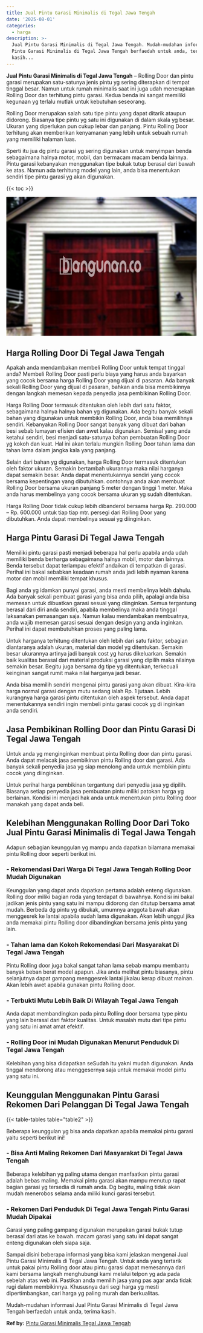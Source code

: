 ```yaml
---
title: Jual Pintu Garasi Minimalis di Tegal Jawa Tengah
date: '2025-08-01'
categories:
  - harga
description: >-
  Jual Pintu Garasi Minimalis di Tegal Jawa Tengah. Mudah-mudahan informasi Jual
  Pintu Garasi Minimalis di Tegal Jawa Tengah berfaedah untuk anda, terima
  kasih...
---
```


**Jual Pintu Garasi Minimalis di Tegal Jawa Tengah** – Rolling Door dan pintu garasi merupakan satu-satunya jenis pintu yg sering diterapkan di tempat tinggal besar. Namun untuk rumah minimalis saat ini juga udah menerapkan Rolling Door dan terhitung pintu garasi. Kedua benda ini sangat memiliki kegunaan yg terlalu mutlak untuk kebutuhan seseorang.

Rolling Door merupakan salah satu tipe pintu yang dapat ditarik ataupun didorong. Biasanya tipe pintu yg satu ini digunakan di dalam skala yg besar. Ukuran yang diperlukan pun cukup lebar dan panjang. Pintu Rolling Door terhitung akan memberikan kenyamanan yang lebih untuk sebuah rumah yang memiliki halaman luas.

Sperti itu jua dg pintu garasi yg sering digunakan untuk menyimpan benda sebagaimana halnya motor, mobil, dan bermacam macam benda lainnya. Pintu garasi kebanyakan menggunakan tipe bukak tutup berasal dari bawah ke atas. Namun ada terhitung model yang lain, anda bisa menentukan sendiri tipe pintu garasi yg akan digunakan.

{{< toc >}}

![Jual Pintu Garasi Minimalis di Tegal Jawa Tengah](/images/pintu-garasi-32.png)

## Harga Rolling Door Di Tegal Jawa Tengah

Apakah anda mendambakan membeli Rolling Door untuk tempat tinggal anda? Membeli Rolling Door pasti perlu biaya yang harus anda bayarkan yang cocok bersama harga Rolling Door yang dijual di pasaran. Ada banyak sekali Rolling Door yang dijual di pasaran, bahkan anda bisa membikinnya dengan langkah memesan kepada penyedia jasa pembikinan Rolling Door.

Harga Rolling Door termasuk ditentukan oleh lebih dari satu faktor, sebagaimana halnya halnya bahan yg digunakan. Ada begitu banyak sekali bahan yang digunakan untuk membikin Rolling Door, anda bisa memilihnya sendiri. Kebanyakan Rolling Door sangat banyak yang dibuat dari bahan besi sebab lumayan efisien dan awet kalau digunakan. Semisal yang anda ketahui sendiri, besi menjadi satu-satunya bahan pembuatan Rolling Door yg kokoh dan kuat. Hal ini akan terlalu mungkin Rolling Door tahan lama dan tahan lama dalam jangka kala yang panjang.

Selain dari bahan yg digunakan, harga Rolling Door termasuk ditentukan oleh faktor ukuran. Semakin bertambah ukurannya maka nilai harganya dapat semakin besar. Anda dapat menentukannya sendiri yang cocok bersama kepentingan yang dibutuhkan. contohnya anda akan membuat Rolling Door bersama ukuran panjang 5 meter dengan tinggi 1 meter. Maka anda harus membelinya yang cocok bersama ukuran yg sudah ditentukan.

Harga Rolling Door tidak cukup lebih dibanderol bersama harga Rp. 290.000 – Rp. 600.000 untuk tiap tiap mtr. persegi dari Rolling Door yang dibutuhkan. Anda dapat membelinya sesuai yg diinginkan.

## Harga Pintu Garasi Di Tegal Jawa Tengah

Memiliki pintu garasi pasti menjadi beberapa hal perlu apabila anda udah memiliki benda berharga sebagaimana halnya mobil, motor dan lainnya. Benda tersebut dapat terlampau efektif andaikan di tempatkan di garasi. Perihal ini bakal sebabkan keadaan rumah anda jadi lebih nyaman karena motor dan mobil memiliki tempat khusus.

Bagi anda yg idamkan punyai garasi, anda mesti membelinya lebih dahulu. Ada banyak sekali pembuat garasi yang bisa anda pilih, apalagi anda bisa memesan untuk dibuatkan garasi sesuai yang diinginkan. Semua tergantung berasal dari diri anda sendiri, apabila membelinya maka anda tinggal laksanakan pemasangan saja. Namun kalau mendambakan membuatnya, anda wajib memesan garasi sesuai dengan design yang anda inginkan. Perihal ini dapat membutuhkan proses yang paling lama.

Untuk harganya terhitung ditentukan oleh lebih dari satu faktor, sebagian diantaranya adalah ukuran, material dan model yg ditentukan. Semakin besar ukurannya artinya jadi banyak cost yg harus dikeluarkan. Semakin baik kualitas berasal dari material produksi garasi yang dipilih maka nilainya semakin besar. Begitu juga bersama dg tipe yg ditentukan, terkecuali keinginan sangat rumit maka nilai harganya jadi besar.

Anda bisa memilih sendiri mengenai pintu garasi yang akan dibuat. Kira-kira harga normal garasi dengan mutu sedang ialah Rp. 1 jutaan. Lebih kurangnya harga garasi pintu ditentukan oleh aspek tersebut. Anda dapat menentukannya sendiri ingin membeli pintu garasi cocok yg di inginkan anda sendiri.

## Jasa Pembikinan Rolling Door dan Pintu Garasi Di Tegal Jawa Tengah

Untuk anda yg menginginkan membuat pintu Rolling door dan pintu garasi. Anda dapat melacak jasa pembikinan pintu Rolling door dan garasi. Ada banyak sekali penyedia jasa yg siap menolong anda untuk membikin pintu cocok yang diinginkan.

Untuk perihal harga pembikinan tergantung dari penyedia jasa yg dipilih. Biasanya setiap penyedia jasa pembuatan pintu miliki patokan harga yg berlainan. Kondisi ini menjadi hak anda untuk menentukan pintu Rolling door manakah yang dapat anda beli.

## Kelebihan Menggunakan Rolling Door Dari Toko Jual Pintu Garasi Minimalis di Tegal Jawa Tengah

Adapun sebagian keunggulan yg mampu anda dapatkan bilamana memakai pintu Rolling door seperti berikut ini.

### \- Rekomendasi Dari Warga Di Tegal Jawa Tengah Rolling Door Mudah Digunakan

Keunggulan yang dapat anda dapatkan pertama adalah enteng digunakan. Rolling door miliki bagian roda yang terdapat di bawahnya. Kondisi ini bakal jadikan jenis pintu yang satu ini mampu didorong dan ditutup bersama amat mudah. Berbeda dg pintu yg dibukak, umumnya anggota bawah akan menggesrek ke lantai apabila sudah lama digunakan. Akan lebih unggul jika anda memakai pintu Rolling door dibandingkan bersama jenis pintu yang lain.

### \- Tahan lama dan Kokoh Rekomendasi Dari Masyarakat Di Tegal Jawa Tengah

Pintu Rolling door juga bakal sangat tahan lama sebab mampu membantu banyak beban berat model apapun. Jika anda melihat pintu biasanya, pintu selanjutnya dapat gampang menggesrek lantai jikalau kerap dibuat mainan. Akan lebih awet apabila gunakan pintu Rolling door.

### \- Terbukti Mutu Lebih Baik Di Wilayah Tegal Jawa Tengah

Anda dapat membandingkan pada pintu Rolling door bersama type pintu yang lain berasal dari faktor kualitas. Untuk masalah mutu dari tipe pintu yang satu ini amat amat efektif.

### \- Rolling Door ini Mudah Digunakan Menurut Penduduk Di Tegal Jawa Tengah

Kelebihan yang bisa didapatkan seSudah itu yakni mudah digunakan. Anda tinggal mendorong atau menggesernya saja untuk memakai model pintu yang satu ini.

## Keunggulan Menggunakan Pintu Garasi Rekomen Dari Pelanggan Di Tegal Jawa Tengah

{{< table-tables table="table2" >}}

Beberapa keunggulan yg bisa anda dapatkan apabila memakai pintu garasi yaitu seperti berikut ini!

### \- Bisa Anti Maling Rekomen Dari Masyarakat Di Tegal Jawa Tengah

Beberapa kelebihan yg paling utama dengan manfaatkan pintu garasi adalah bebas maling. Memakai pintu garasi akan mampu menutup rapat bagian garasi yg tersedia di rumah anda. Dg begitu, maling tidak akan mudah menerobos selama anda miliki kunci garasi tersebut.

### \- Rekomen Dari Penduduk Di Tegal Jawa Tengah Pintu Garasi Mudah Dipakai

Garasi yang paling gampang digunakan merupakan garasi bukak tutup berasal dari atas ke bawah. macam garasi yang satu ini dapat sangat enteng digunakan oleh siapa saja.

Sampai disini beberapa informasi yang bisa kami jelaskan mengenai Jual Pintu Garasi Minimalis di Tegal Jawa Tengah. Untuk anda yang tertarik untuk pakai pintu Rolling door atau pintu garasi dapat memesannya dari kami bersama langkah menghubungi kami melalui telpon yg ada pada sebelah atas web ini. Pastikan anda memilih jasa yang pas agar anda tidak rugi dalam membikinnya. Khususnya dari segi harga yg mesti dipertimbangkan, cari harga yg paling murah dan berkualitas.

Mudah-mudahan informasi Jual Pintu Garasi Minimalis di Tegal Jawa Tengah berfaedah untuk anda, terima kasih.

**Ref by:** [Pintu Garasi Minimalis Tegal Jawa Tengah](https://id.wikipedia.org/wiki/Pintu)
